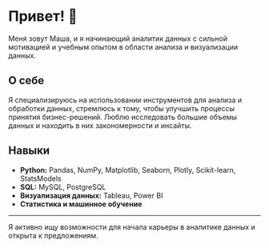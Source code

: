 # Привет! 👋

Меня зовут Маша, и я начинающий аналитик данных с сильной мотивацией и учебным опытом в области анализа и визуализации данных.

## О себе

Я специализируюсь на использовании инструментов для анализа и обработки данных, стремлюсь к тому, чтобы улучшить процессы принятия бизнес-решений. Люблю исследовать большие объемы данных и находить в них закономерности и инсайты.

## Навыки

- **Python:** Pandas, NumPy, Matplotlib, Seaborn, Plotly, Scikit-learn, StatsModels
- **SQL:** MySQL, PostgreSQL
- **Визуализация данных:** Tableau, Power BI
- **Статистика и машинное обучение** 

---

Я активно ищу возможности для начала карьеры в аналитике данных и открыта к предложениям. 
